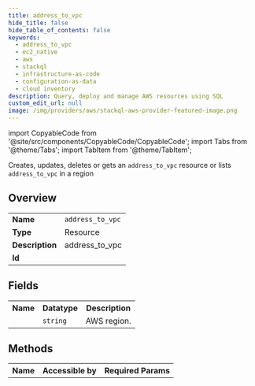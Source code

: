 ```yaml
---
title: address_to_vpc
hide_title: false
hide_table_of_contents: false
keywords:
  - address_to_vpc
  - ec2_native
  - aws
  - stackql
  - infrastructure-as-code
  - configuration-as-data
  - cloud inventory
description: Query, deploy and manage AWS resources using SQL
custom_edit_url: null
image: /img/providers/aws/stackql-aws-provider-featured-image.png
---
```


import CopyableCode from '@site/src/components/CopyableCode/CopyableCode';
import Tabs from '@theme/Tabs';
import TabItem from '@theme/TabItem';

Creates, updates, deletes or gets an <code>address_to_vpc</code> resource or lists <code>address_to_vpc</code> in a region

## Overview
<table><tbody>
<tr><td><b>Name</b></td><td><code>address_to_vpc</code></td></tr>
<tr><td><b>Type</b></td><td>Resource</td></tr>
<tr><td><b>Description</b></td><td>address_to_vpc</td></tr>
<tr><td><b>Id</b></td><td><CopyableCode code="aws.ec2_native.address_to_vpc" /></td></tr>
</tbody></table>

## Fields
<table><tbody><tr><th>Name</th><th>Datatype</th><th>Description</th></tr><tr><td><CopyableCode code="region" /></td><td><code>string</code></td><td>AWS region.</td></tr>
</tbody></table>

## Methods

<table><tbody>
  <tr>
    <th>Name</th>
    <th>Accessible by</th>
    <th>Required Params</th>
  </tr>
</tbody></table>






